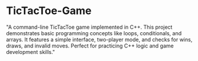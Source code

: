# TicTacToe-Game
"A command-line TicTacToe game implemented in C++. This project demonstrates basic programming concepts like loops, conditionals, and arrays. It features a simple interface, two-player mode, and checks for wins, draws, and invalid moves. Perfect for practicing C++ logic and game development skills."
